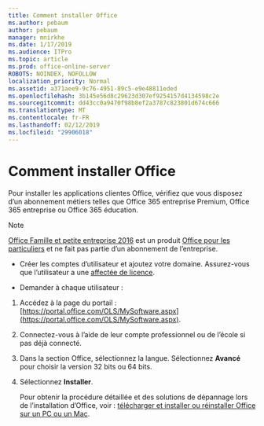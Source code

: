 ```yaml
---
title: Comment installer Office
ms.author: pebaum
author: pebaum
manager: mnirkhe
ms.date: 1/17/2019
ms.audience: ITPro
ms.topic: article
ms.prod: office-online-server
ROBOTS: NOINDEX, NOFOLLOW
localization_priority: Normal
ms.assetid: a371aee9-9c76-4951-89c5-e9e48811eded
ms.openlocfilehash: 3b145e56d8c29623d307ef9254157d4134598c2e
ms.sourcegitcommit: dd43cc0a9470f98b8ef2a3787c823801d674c666
ms.translationtype: MT
ms.contentlocale: fr-FR
ms.lasthandoff: 02/12/2019
ms.locfileid: "29906018"
---
```

# <a name="how-to-install-office"></a>Comment installer Office


Pour installer les applications clientes Office, vérifiez que vous disposez d’un abonnement métiers telles que Office 365 entreprise Premium, Office 365 entreprise ou Office 365 éducation.
  
> [!NOTE]
> [Office Famille et petite entreprise 2016](https://products.office.com/home-and-business) est un produit [Office pour les particuliers](https://support.office.com/article/28cbc8cf-1332-4f04-9123-9b660abb629e?wt.mc_id=Alchemy_ClientDIA) et ne fait pas partie d’un abonnement de l’entreprise. 
  
- Créer les comptes d’utilisateur et ajoutez votre domaine. Assurez-vous que l’utilisateur a une [affectée de licence](https://support.office.com/article/997596b5-4173-4627-b915-36abac6786dc?wt.mc_id=Alchemy_ClientDIA).
    
- Demander à chaque utilisateur :
    
1. Accédez à la page du portail : [https://portal.office.com/OLS/MySoftware.aspx](https://portal.office.com/OLS/MySoftware.aspx).
    
2. Connectez-vous à l’aide de leur compte professionnel ou de l’école si pas déjà connecté.
    
3. Dans la section Office, sélectionnez la langue. Sélectionnez **Avancé** pour choisir la version 32 bits ou 64 bits. 
    
4. Sélectionnez **Installer**.
    
    Pour obtenir la procédure détaillée et des solutions de dépannage lors de l’installation d’Office, voir : [télécharger et installer ou réinstaller Office sur un PC ou un Mac](https://support.office.com/article/4414eaaf-0478-48be-9c42-23adc4716658?wt.mc_id=Alchemy_ClientDIA).
    

